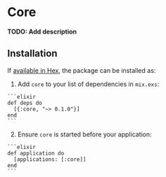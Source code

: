 # Core

**TODO: Add description**

## Installation

If [available in Hex](https://hex.pm/docs/publish), the package can be installed as:

  1. Add `core` to your list of dependencies in `mix.exs`:

    ```elixir
    def deps do
      [{:core, "~> 0.1.0"}]
    end
    ```

  2. Ensure `core` is started before your application:

    ```elixir
    def application do
      [applications: [:core]]
    end
    ```
